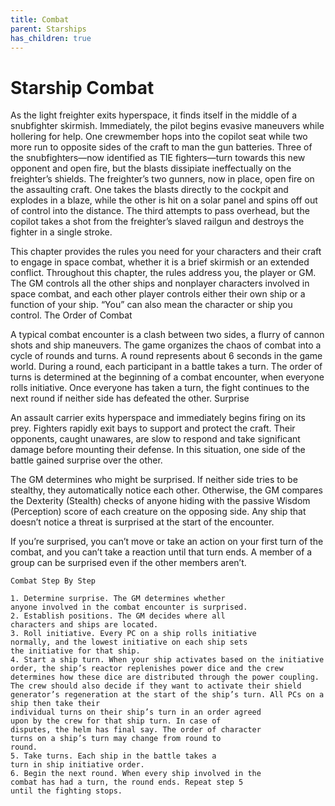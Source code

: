 ```yaml
---
title: Combat
parent: Starships
has_children: true
---
```


# Starship Combat


As the light freighter exits hyperspace, it finds itself in the middle of a snubfighter skirmish. Immediately, the pilot begins evasive maneuvers while hollering for help. One crewmember hops into the copilot seat while two more run to opposite sides of the craft to man the gun batteries. Three of the snubfighters—now identified as TIE fighters—turn towards this new opponent and open fire, but the blasts dissipiate ineffectually on the freighter’s shields. The freighter’s two gunners, now in place, open fire on the assaulting craft. One takes the blasts directly to the cockpit and explodes in a blaze, while the other is hit on a solar panel and spins off out of control into the distance. The third attempts to pass overhead, but the copilot takes a shot from the freighter’s slaved railgun and destroys the fighter in a single stroke.

This chapter provides the rules you need for your characters and their craft to engage in space combat, whether it is a brief skirmish or an extended conflict. Throughout this chapter, the rules address you, the player or GM. The GM controls all the other ships and nonplayer characters involved in space combat, and each other player controls either their own ship or a function of your ship. “You” can also mean the character or ship you control.
The Order of Combat

A typical combat encounter is a clash between two sides, a flurry of cannon shots and ship maneuvers. The game organizes the chaos of combat into a cycle of rounds and turns. A round represents about 6 seconds in the game world. During a round, each participant in a battle takes a turn. The order of turns is determined at the beginning of a combat encounter, when everyone rolls initiative. Once everyone has taken a turn, the fight continues to the next round if neither side has defeated the other.
Surprise

An assault carrier exits hyperspace and immediately begins firing on its prey. Fighters rapidly exit bays to support and protect the craft. Their opponents, caught unawares, are slow to respond and take significant damage before mounting their defense. In this situation, one side of the battle gained surprise over the other.

The GM determines who might be surprised. If neither side tries to be stealthy, they automatically notice each other. Otherwise, the GM compares the Dexterity (Stealth) checks of anyone hiding with the passive Wisdom (Perception) score of each creature on the opposing side. Any ship that doesn’t notice a threat is surprised at the start of the encounter.

If you’re surprised, you can’t move or take an action on your first turn of the combat, and you can’t take a reaction until that turn ends. A member of a group can be surprised even if the other members aren’t.

    Combat Step By Step

    1. Determine surprise. The GM determines whether
    anyone involved in the combat encounter is surprised.
    2. Establish positions. The GM decides where all
    characters and ships are located.
    3. Roll initiative. Every PC on a ship rolls initiative
    normally, and the lowest initiative on each ship sets
    the initiative for that ship.
    4. Start a ship turn. When your ship activates based on the initiative order, the ship’s reactor replenishes power dice and the crew determines how these dice are distributed through the power coupling. The crew should also decide if they want to activate their shield generator’s regeneration at the start of the ship’s turn. All PCs on a ship then take their
    individual turns on their ship’s turn in an order agreed
    upon by the crew for that ship turn. In case of
    disputes, the helm has final say. The order of character
    turns on a ship’s turn may change from round to
    round.
    5. Take turns. Each ship in the battle takes a
    turn in ship initiative order.
    6. Begin the next round. When every ship involved in the
    combat has had a turn, the round ends. Repeat step 5
    until the fighting stops.
